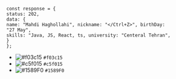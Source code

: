```
const response = {
status: 202,
data: {
name: "Mahdi Haghollahi", nickname: "</Ctrl+Z>", birthDay:
"27 May",
skills: "Java, JS, React, ts, university: "Centeral Tehran",
}
};
```
- ![#f03c15](https://placehold.co/15x15/f03c15/f03c15.png) `#f03c15`
- ![#c5f015](https://placehold.co/15x15/c5f015/c5f015.png) `#c5f015`
- ![#1589F0](https://placehold.co/15x15/1589F0/1589F0.png) `#1589F0`
